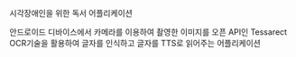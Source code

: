 시각장애인을 위한 독서 어플리케이션

안드로이드 디바이스에서 카메라를 이용하여 촬영한 이미지를 
오픈 API인 Tessarect OCR기술을 활용하여 글자를 인식하고
글자를 TTS로 읽어주는 어플리케이션
